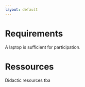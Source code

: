 ```yaml
---
layout: default
---
```


# Requirements

A laptop is sufficient for participation.

# Ressources

Didactic resources tba
